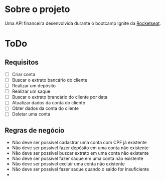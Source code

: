 # Sobre o projeto
Uma API financeira desenvolvida durante o bootcamp Ignite da [Rocketseat](https://github.com/rocketseat-education).
# ToDo
## Requisitos
- [ ] Criar conta
- [ ] Buscar o extrato bancário do cliente
- [ ] Realizar um depósito
- [ ] Realizar um saque
- [ ] Buscar o extrato brancário do cliente por data
- [ ] Atualizar dados da conta do cliente
- [ ] Obter dados da conta do cliente
- [ ] Deletar uma conta
## Regras de negócio
* Não deve ser possível cadastrar uma conta com CPF já existente
* Não deve ser possível fazer depósito em uma conta não existente
* Não deve ser possível buscar extrato em uma conta não existente
* Não deve ser possível fazer saque em uma conta não existente
* Não deve ser possível excluir uma conta não existente
* Não deve ser possível fazer saque quando o saldo for insuficiente
* 